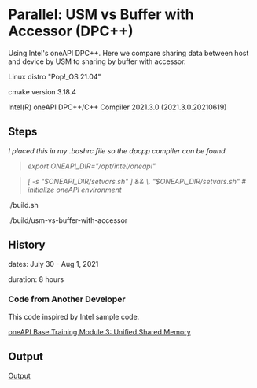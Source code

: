 # Parallel: USM vs Buffer with Accessor (DPC++)

Using Intel's oneAPI DPC++.  Here we compare sharing data between host and device by USM to sharing by buffer with accessor.

Linux distro "Pop!_OS 21.04"

cmake version 3.18.4

Intel(R) oneAPI DPC++/C++ Compiler 2021.3.0 (2021.3.0.20210619)

## Steps

*I placed this in my .bashrc file so the dpcpp compiler can be found.*

> *export ONEAPI_DIR="/opt/intel/oneapi"*

> *[ -s "$ONEAPI_DIR/setvars.sh" ] && \. "$ONEAPI_DIR/setvars.sh"  # initialize oneAPI environment*

./build.sh

./build/usm-vs-buffer-with-accessor

## History

dates: July 30 - Aug 1, 2021

duration: 8 hours

### Code from Another Developer

This code inspired by Intel sample code.

[oneAPI Base Training Module 3: Unified Shared Memory](https://devcloud.intel.com/oneapi/get_started/baseTrainingModules/)

## Output

[Output](https://github.com/TallDave67/parallel-usm-vs-bufffer-with-accessor/blob/main/output.txt)
